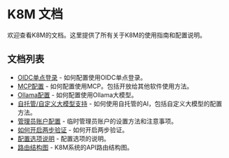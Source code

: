 # K8M 文档

欢迎查看K8M的文档。这里提供了所有关于K8M的使用指南和配置说明。

## 文档列表
- [OIDC单点登录](oidc.md) - 如何配置使用OIDC单点登录。
- [MCP配置](mcp.md) - 如何配置使用MCP。包括开放给其他软件使用方法。
- [Ollama配置](ollama.md) - 如何配置使用Ollama大模型。
- [自托管/自定义大模型支持](use-self-hosted-ai.md) - 如何使用自托管的AI，包括自定义大模型的配置方法。
- [管理员账户配置](temp-admin-config.md) - 临时管理员账户的设置方法和注意事项。
- [如何开启两步验证](2fa.md) - 如何开启两步验证。
- [配置选项说明](config.md) - 配置选项的说明。
- [路由结构图](route_structure.md) - K8M系统的API路由结构图。

  